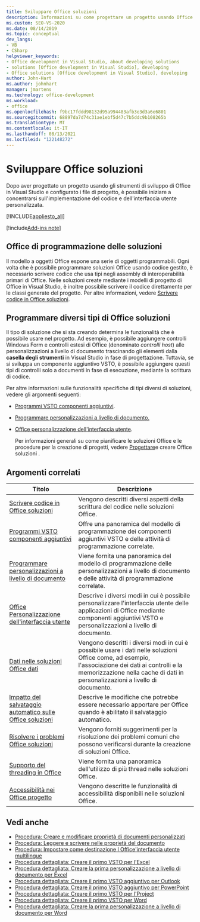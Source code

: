 ```yaml
---
title: Sviluppare Office soluzioni
description: Informazioni su come progettare un progetto usando Office strumenti di sviluppo in Visual Studio. Informazioni anche su come iniziare a implementare il codice e l'interfaccia utente personalizzata.
ms.custom: SEO-VS-2020
ms.date: 08/14/2019
ms.topic: conceptual
dev_langs:
- VB
- CSharp
helpviewer_keywords:
- Office development in Visual Studio, about developing solutions
- solutions [Office development in Visual Studio], developing
- Office solutions [Office development in Visual Studio], developing
author: John-Hart
ms.author: johnhart
manager: jmartens
ms.technology: office-development
ms.workload:
- office
ms.openlocfilehash: f9bc17fddd98132d95a994483afb3e3d3a6e6801
ms.sourcegitcommit: 68897da7d74c31ae1ebf5d47c7b5ddc9b108265b
ms.translationtype: MT
ms.contentlocale: it-IT
ms.lasthandoff: 08/13/2021
ms.locfileid: "122148272"
---
```

# <a name="develop-office-solutions"></a>Sviluppare Office soluzioni
  Dopo aver progettato un progetto usando gli strumenti di sviluppo di Office in Visual Studio e configurato i file di progetto, è possibile iniziare a concentrarsi sull'implementazione del codice e dell'interfaccia utente personalizzata.

 [!INCLUDE[appliesto_all](../vsto/includes/appliesto-all-md.md)]

[!include[Add-ins note](includes/addinsnote.md)]

## <a name="office-solutions-programming-model"></a>Office di programmazione delle soluzioni
 Il modello a oggetti Office espone una serie di oggetti programmabili. Ogni volta che è possibile programmare soluzioni Office usando codice gestito, è necessario scrivere codice che usa tipi negli assembly di interoperabilità primari di Office. Nelle soluzioni create mediante i modelli di progetto di Office in Visual Studio, è inoltre possibile scrivere il codice direttamente per le classi generate del progetto. Per altre informazioni, vedere [Scrivere codice in Office soluzioni](../vsto/writing-code-in-office-solutions.md).

## <a name="program-different-types-of-office-solutions"></a>Programmare diversi tipi di Office soluzioni
 Il tipo di soluzione che si sta creando determina le funzionalità che è possibile usare nel progetto. Ad esempio, è possibile aggiungere controlli Windows Form e controlli estesi di Office (denominato *controlli host*) alle personalizzazioni a livello di documento trascinando gli elementi dalla **casella degli strumenti** in Visual Studio in fase di progettazione. Tuttavia, se si sviluppa un componente aggiuntivo VSTO, è possibile aggiungere questi tipi di controlli solo a documenti in fase di esecuzione, mediante la scrittura di codice.

 Per altre informazioni sulle funzionalità specifiche di tipi diversi di soluzioni, vedere gli argomenti seguenti:

- [Programmi VSTO componenti aggiuntivi](../vsto/programming-vsto-add-ins.md).

- [Programmare personalizzazioni a livello di documento.](../vsto/programming-document-level-customizations.md)

- [Office personalizzazione dell'interfaccia utente](../vsto/office-ui-customization.md).

  Per informazioni generali su come pianificare le soluzioni Office e le procedure per la creazione di progetti, vedere [Progettare](../vsto/designing-and-creating-office-solutions.md)e creare Office soluzioni .

## <a name="related-topics"></a>Argomenti correlati

|Titolo|Descrizione|
|-----------|-----------------|
|[Scrivere codice in Office soluzioni](../vsto/writing-code-in-office-solutions.md)|Vengono descritti diversi aspetti della scrittura del codice nelle soluzioni Office.|
|[Programmi VSTO componenti aggiuntivi](../vsto/programming-vsto-add-ins.md)|Offre una panoramica del modello di programmazione dei componenti aggiuntivi VSTO e delle attività di programmazione correlate.|
|[Programmare personalizzazioni a livello di documento](../vsto/programming-document-level-customizations.md)|Viene fornita una panoramica del modello di programmazione delle personalizzazioni a livello di documento e delle attività di programmazione correlate.|
|[Office Personalizzazione dell'interfaccia utente](../vsto/office-ui-customization.md)|Descrive i diversi modi in cui è possibile personalizzare l'interfaccia utente delle applicazioni di Office mediante componenti aggiuntivi VSTO e personalizzazioni a livello di documento.|
|[Dati nelle soluzioni Office dati](../vsto/data-in-office-solutions.md)|Vengono descritti i diversi modi in cui è possibile usare i dati nelle soluzioni Office come, ad esempio, l'associazione dei dati ai controlli e la memorizzazione nella cache di dati in personalizzazioni a livello di documento.|
|[Impatto del salvataggio automatico sulle Office soluzioni](./how-autosave-impacts-office-solutions.md)|Descrive le modifiche che potrebbe essere necessario apportare per Office quando è abilitato il salvataggio automatico.|
|[Risolvere i problemi Office soluzioni](../vsto/troubleshooting-office-solutions.md)|Vengono forniti suggerimenti per la risoluzione dei problemi comuni che possono verificarsi durante la creazione di soluzioni Office.|
|[Supporto del threading in Office](../vsto/threading-support-in-office.md)|Viene fornita una panoramica dell'utilizzo di più thread nelle soluzioni Office.|
|[Accessibilità nei Office progetto](../vsto/accessibility-in-office-projects.md)|Vengono descritte le funzionalità di accessibilità disponibili nelle soluzioni Office.|

## <a name="see-also"></a>Vedi anche
- [Procedura: Creare e modificare proprietà di documenti personalizzati](../vsto/how-to-create-and-modify-custom-document-properties.md)
- [Procedura: Leggere e scrivere nelle proprietà del documento](../vsto/how-to-read-from-and-write-to-document-properties.md)
- [Procedura: Impostare come destinazione l Office'interfaccia utente multilingue](../vsto/how-to-target-the-office-multilingual-user-interface.md)
- [Procedura dettagliata: Creare il primo VSTO per l'Excel](../vsto/walkthrough-creating-your-first-vsto-add-in-for-excel.md)
- [Procedura dettagliata: Creare la prima personalizzazione a livello di documento per Excel](../vsto/walkthrough-creating-your-first-document-level-customization-for-excel.md)
- [Procedura dettagliata: Creare il primo VSTO aggiuntivo per Outlook](../vsto/walkthrough-creating-your-first-vsto-add-in-for-outlook.md)
- [Procedura dettagliata: Creare il primo VSTO aggiuntivo per PowerPoint](../vsto/walkthrough-creating-your-first-vsto-add-in-for-powerpoint.md)
- [Procedura dettagliata: Creare il primo VSTO per l'Project](../vsto/walkthrough-creating-your-first-vsto-add-in-for-project.md)
- [Procedura dettagliata: Creare il primo VSTO per Word](../vsto/walkthrough-creating-your-first-vsto-add-in-for-word.md)
- [Procedura dettagliata: Creare la prima personalizzazione a livello di documento per Word](../vsto/walkthrough-creating-your-first-document-level-customization-for-word.md)
